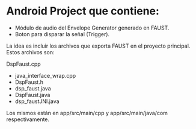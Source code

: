 # Android Project que contiene:
  
  - Módulo de audio del Envelope Generator generado en FAUST.
  - Boton para disparar la señal (Trigger).
  
La idea es incluir los archivos que exporta FAUST en el proyecto principal. Estos archivos son:

  DspFaust.cpp
  - java_interface_wrap.cpp
  - DspFaust.h
  - dsp_faust.java
  - DspFaust.java
  - dsp_faustJNI.java
  
Los mismos están en app/src/main/cpp y app/src/main/java/com respectivamente.
